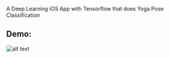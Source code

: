 A Deep Learning iOS App with Tensorflow that does Yoga Pose Classification

## Demo:

![alt text](https://raw.githubusercontent.com/jay-uChicago/yoga-image-classifier/master/references/Demo3.gif)

